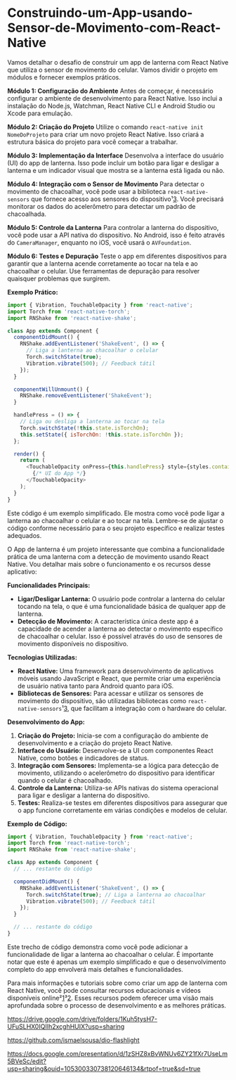 # Construindo-um-App-usando-Sensor-de-Movimento-com-React-Native

[1]: https://www.dio.me/projects/construindo-um-app-usando-sensor-de-movimento-com-react-native ""
[2]: https://github.com/VagnerBellacosa/140_ConstruindoAppSensorMovimentoReactNative ""
[3]: https://github.com/react-native-sensors/react-native-sensors ""

Vamos detalhar o desafio de construir um app de lanterna com React Native que utiliza o sensor de movimento do celular. Vamos dividir o projeto em módulos e fornecer exemplos práticos.

**Módulo 1: Configuração do Ambiente**
Antes de começar, é necessário configurar o ambiente de desenvolvimento para React Native. Isso inclui a instalação do Node.js, Watchman, React Native CLI e Android Studio ou Xcode para emulação.

**Módulo 2: Criação do Projeto**
Utilize o comando `react-native init NomeDoProjeto` para criar um novo projeto React Native. Isso criará a estrutura básica do projeto para você começar a trabalhar.

**Módulo 3: Implementação da Interface**
Desenvolva a interface do usuário (UI) do app de lanterna. Isso pode incluir um botão para ligar e desligar a lanterna e um indicador visual que mostra se a lanterna está ligada ou não.

**Módulo 4: Integração com o Sensor de Movimento**
Para detectar o movimento de chacoalhar, você pode usar a biblioteca `react-native-sensors` que fornece acesso aos sensores do dispositivo¹[3]. Você precisará monitorar os dados do acelerômetro para detectar um padrão de chacoalhada.

**Módulo 5: Controle da Lanterna**
Para controlar a lanterna do dispositivo, você pode usar a API nativa do dispositivo. No Android, isso é feito através do `CameraManager`, enquanto no iOS, você usará o `AVFoundation`.

**Módulo 6: Testes e Depuração**
Teste o app em diferentes dispositivos para garantir que a lanterna acende corretamente ao tocar na tela e ao chacoalhar o celular. Use ferramentas de depuração para resolver quaisquer problemas que surgirem.

**Exemplo Prático:**
```javascript
import { Vibration, TouchableOpacity } from 'react-native';
import Torch from 'react-native-torch';
import RNShake from 'react-native-shake';

class App extends Component {
  componentDidMount() {
    RNShake.addEventListener('ShakeEvent', () => {
      // Liga a lanterna ao chacoalhar o celular
      Torch.switchState(true);
      Vibration.vibrate(500); // Feedback tátil
    });
  }

  componentWillUnmount() {
    RNShake.removeEventListener('ShakeEvent');
  }

  handlePress = () => {
    // Liga ou desliga a lanterna ao tocar na tela
    Torch.switchState(!this.state.isTorchOn);
    this.setState({ isTorchOn: !this.state.isTorchOn });
  };

  render() {
    return (
      <TouchableOpacity onPress={this.handlePress} style={styles.container}>
        {/* UI do App */}
      </TouchableOpacity>
    );
  }
}
```
Este código é um exemplo simplificado. Ele mostra como você pode ligar a lanterna ao chacoalhar o celular e ao tocar na tela. Lembre-se de ajustar o código conforme necessário para o seu projeto específico e realizar testes adequados.

[1]: https://www.youtube.com/watch?v=VDgihqrZUQg ""
[2]: https://www.youtube.com/watch?v=JxAxBGN5QRo ""
[3]: https://www.youtube.com/watch?v=dGZZXQJAwA4 ""
[4]: https://www.dio.me/projects/construindo-um-app-usando-sensor-de-movimento-com-react-native ""
[5]: https://github.com/ablemosjr/reactnative-flashlight ""
[6]: https://github.com/VagnerBellacosa/140_ConstruindoAppSensorMovimentoReactNative ""
[7]: https://github.com/Sgtrona/flashlight-dio ""
[8]: http://bit.ly/fabricadeApps ""
[9]: https://pastebin.com/ ""

O App de lanterna é um projeto interessante que combina a funcionalidade prática de uma lanterna com a detecção de movimento usando React Native. Vou detalhar mais sobre o funcionamento e os recursos desse aplicativo:

**Funcionalidades Principais:**
- **Ligar/Desligar Lanterna:** O usuário pode controlar a lanterna do celular tocando na tela, o que é uma funcionalidade básica de qualquer app de lanterna.
- **Detecção de Movimento:** A característica única deste app é a capacidade de acender a lanterna ao detectar o movimento específico de chacoalhar o celular. Isso é possível através do uso de sensores de movimento disponíveis no dispositivo.

**Tecnologias Utilizadas:**
- **React Native:** Uma framework para desenvolvimento de aplicativos móveis usando JavaScript e React, que permite criar uma experiência de usuário nativa tanto para Android quanto para iOS.
- **Bibliotecas de Sensores:** Para acessar e utilizar os sensores de movimento do dispositivo, são utilizadas bibliotecas como `react-native-sensors`¹[3], que facilitam a integração com o hardware do celular.

**Desenvolvimento do App:**
1. **Criação do Projeto:** Inicia-se com a configuração do ambiente de desenvolvimento e a criação do projeto React Native.
2. **Interface do Usuário:** Desenvolve-se a UI com componentes React Native, como botões e indicadores de status.
3. **Integração com Sensores:** Implementa-se a lógica para detecção de movimento, utilizando o acelerômetro do dispositivo para identificar quando o celular é chacoalhado.
4. **Controle da Lanterna:** Utiliza-se APIs nativas do sistema operacional para ligar e desligar a lanterna do dispositivo.
5. **Testes:** Realiza-se testes em diferentes dispositivos para assegurar que o app funcione corretamente em várias condições e modelos de celular.

**Exemplo de Código:**
```javascript
import { Vibration, TouchableOpacity } from 'react-native';
import Torch from 'react-native-torch';
import RNShake from 'react-native-shake';

class App extends Component {
  // ... restante do código

  componentDidMount() {
    RNShake.addEventListener('ShakeEvent', () => {
      Torch.switchState(true); // Liga a lanterna ao chacoalhar
      Vibration.vibrate(500); // Feedback tátil
    });
  }

  // ... restante do código
}
```
Este trecho de código demonstra como você pode adicionar a funcionalidade de ligar a lanterna ao chacoalhar o celular. É importante notar que este é apenas um exemplo simplificado e que o desenvolvimento completo do app envolverá mais detalhes e funcionalidades.

Para mais informações e tutoriais sobre como criar um app de lanterna com React Native, você pode consultar recursos educacionais e vídeos disponíveis online²[1]³[2]. Esses recursos podem oferecer uma visão mais aprofundada sobre o processo de desenvolvimento e as melhores práticas.

https://drive.google.com/drive/folders/1Kuh5tysH7-UFuSLHX0IQIIh2xcghHUIX?usp=sharing

https://github.com/ismaelsousa/dio-flashlight

https://docs.google.com/presentation/d/1zSHZ8xBvWNUv6ZY21fXr7UseLm5BVeSc/edit?usp=sharing&ouid=105300330738120646134&rtpof=true&sd=true
